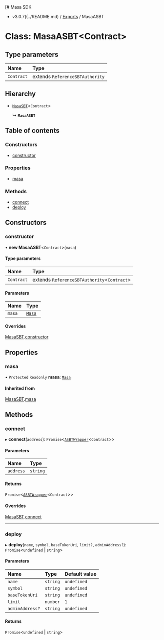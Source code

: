 [# Masa SDK
 - v3.0.7](../README.md) / [Exports](../modules.md) / MasaASBT

# Class: MasaASBT<Contract\>

## Type parameters

| Name | Type |
| :------ | :------ |
| `Contract` | extends `ReferenceSBTAuthority` |

## Hierarchy

- [`MasaSBT`](MasaSBT.md)<`Contract`\>

  ↳ **`MasaASBT`**

## Table of contents

### Constructors

- [constructor](MasaASBT.md#constructor)

### Properties

- [masa](MasaASBT.md#masa)

### Methods

- [connect](MasaASBT.md#connect)
- [deploy](MasaASBT.md#deploy)

## Constructors

### constructor

• **new MasaASBT**<`Contract`\>(`masa`)

#### Type parameters

| Name | Type |
| :------ | :------ |
| `Contract` | extends `ReferenceSBTAuthority`<`Contract`\> |

#### Parameters

| Name | Type |
| :------ | :------ |
| `masa` | [`Masa`](Masa.md) |

#### Overrides

[MasaSBT](MasaSBT.md).[constructor](MasaSBT.md#constructor)

## Properties

### masa

• `Protected` `Readonly` **masa**: [`Masa`](Masa.md)

#### Inherited from

[MasaSBT](MasaSBT.md).[masa](MasaSBT.md#masa)

## Methods

### connect

▸ **connect**(`address`): `Promise`<[`ASBTWrapper`](ASBTWrapper.md)<`Contract`\>\>

#### Parameters

| Name | Type |
| :------ | :------ |
| `address` | `string` |

#### Returns

`Promise`<[`ASBTWrapper`](ASBTWrapper.md)<`Contract`\>\>

#### Overrides

[MasaSBT](MasaSBT.md).[connect](MasaSBT.md#connect)

___

### deploy

▸ **deploy**(`name`, `symbol`, `baseTokenUri`, `limit?`, `adminAddress?`): `Promise`<`undefined` \| `string`\>

#### Parameters

| Name | Type | Default value |
| :------ | :------ | :------ |
| `name` | `string` | `undefined` |
| `symbol` | `string` | `undefined` |
| `baseTokenUri` | `string` | `undefined` |
| `limit` | `number` | `1` |
| `adminAddress?` | `string` | `undefined` |

#### Returns

`Promise`<`undefined` \| `string`\>
